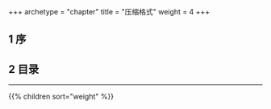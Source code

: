 +++
archetype = "chapter"
title = "压缩格式"
weight = 4
+++

## 1 序

## 2 目录
<hr>
{{% children sort="weight" %}}